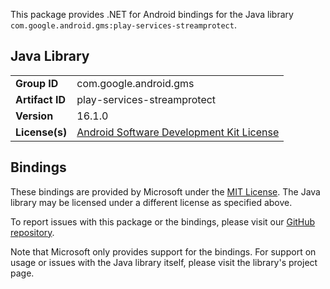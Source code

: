 This package provides .NET for Android bindings for the Java library `com.google.android.gms:play-services-streamprotect`.

## Java Library

| | |
|-|-|
| **Group ID** | com.google.android.gms |
| **Artifact ID** | play-services-streamprotect |
| **Version** | 16.1.0 |
| **License(s)** | [Android Software Development Kit License](https://developer.android.com/studio/terms.html) |

## Bindings

These bindings are provided by Microsoft under the [MIT License](https://opensource.org/licenses/MIT). The Java
library may be licensed under a different license as specified above.

To report issues with this package or the bindings, please visit our [GitHub repository](https://aka.ms/android-libraries).

Note that Microsoft only provides support for the bindings. For support on
usage or issues with the Java library itself, please visit the library's project page.
